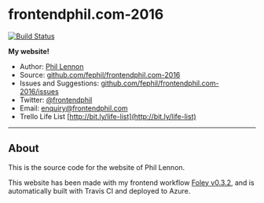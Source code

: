 # frontendphil.com-2016

[![Build Status](https://travis-ci.org/fephil/frontendphil.com-2016.svg?branch=master)](https://travis-ci.org/fephil/frontendphil.com-2016)

**My website!**

* Author: [Phil Lennon](https://frontendphil.com)
* Source: [github.com/fephil/frontendphil.com-2016](https://github.com/fephil/frontendphil.com-2016)
* Issues and Suggestions: [github.com/fephil/frontendphil.com-2016/issues](https://github.com/fephil/frontendphil.com-2016/issues)
* Twitter: [@frontendphil](https://twitter.com/frontendphil)
* Email: [enquiry@frontendphil.com](mailto:enquiry@frontendphil.com)
* Trello Life List [http://bit.ly/life-list](http://bit.ly/life-list)

***

## About

This is the source code for the website of Phil Lennon.

This website has been made with my frontend workflow [Foley v0.3.2](https://github.com/PJL101/foley), and is automatically built with Travis CI and deployed to Azure.
